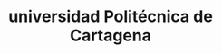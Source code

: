 ---
title: "universidad Politécnica de Cartagena"
external_link: "https://www.upct.es/coronavirus/"
type: "murcia"
img: "./images/universidades/universidad_politecnica_de_cartagena.png"
file_title: "Acuerdo Adaptación Enseñanza"
file_link: "https://upct.es/contenido/universidad/secgen/subdocs/15414_c%20ACUERDO%20Instrucciones_docencia_online_2021.pdf"
---